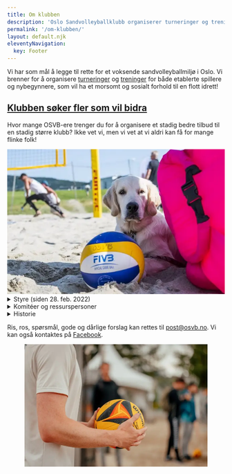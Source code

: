 ```yaml
---
title: Om klubben
description: 'Oslo Sandvolleyballklubb organiserer turneringer og treninger for nybegynnere, etablerte og proffe spillere som vil ha et morsomt og sosialt forhold til sandvolleyball.'
permalink: '/om-klubben/'
layout: default.njk
eleventyNavigation:
  key: Footer
---
```


Vi har som mål å legge til rette for et voksende sandvolleyballmiljø i Oslo. Vi brenner for å organisere [turneringer](#) og [treninger](#) for både etablerte spillere og nybegynnere, som vil ha et morsomt og sosialt forhold til en flott idrett!

<article class="teaser">
  <div>
    <h2><a href="#">Klubben søker fler som vil bidra</a></h2>
    <p>Hvor mange OSVB-ere trenger du for å organisere et stadig bedre tilbud til en stadig større klubb? Ikke vet vi, men vi vet at vi aldri kan få for mange flinke folk!</p>
  </div>
  <img src="/assets/images/good-boy.webp" alt=""> 
</article>

<details>
  <summary>Styre (siden 28. feb. 2022)</summary>
  <dl>
    <div>
      <dt>Styreleder:</dt> 
      <dd>Sven Andreas Nygaard</dd>
    </div>
    <div>
      <dt>Nestleder:</dt> 
      <dd>Håkon Tveitan </dd>
    </div>
    <div>
      <dt>Styremedlemmer:</dt>
      <dd>Johanne Halseth</dd>
      <dd>Hanne Dalen</dd>
      <dd>Stine Schjødt-Osmo</dd>
      <dd>Ruben Løvli</dd>
      <dd>Haidar Nuri</dd>
      <dd>Vilde Barth</dd>
      <dd>Helga Lindheim (vara)</dd>
    </div>
  </dl>                 

  <p>Tilgang på referater fra styremøter i OSVB: <a href="#">Møtereferater</a></p>
</details>

<details>
  <summary>Komitéer og ressurspersoner</summary>
  <dl>
    <div>
      <dt>Valgkomité 2022</dt>
      <dd>Marte Haldorsen, Katinka Muri Krahn</dd>
    </div>
    <div>
      <dt>Kontrollutvalg:</dt>
      <dd>
        Leder: Geir Inge Rødseth,<br>
        Medlemmer: Maren Rygh, Hilde Naas Rødseth
      </dd>
    </div>
    <div>
      <dt>Resurspersoner (ikke oppdatert)</dt>
      <dd>
        <strong>Organisering av frivillige</strong>: Kristiina Öis<br>
        <strong>Hovedtrener &amp; Spond</strong>: Kjetil Tellnes og Ruben Løvli <br>
        <strong>Turneringssjef</strong>: Stine Schjødt Osmo<br>
        <strong>Turneringsledere</strong>: Stine Schjødt Osmo, Vera Garberg, Kristiina Öis<br>
        <strong>Sponsing</strong>: Ruben Løvli, Mats Lindqvist, Kristiina Öis<br>
        <strong>Klubbklær</strong>: Kristiina Öis<br>
        <strong>Teknisk sjef (baner)</strong>: Geir Inge Rødseth<br>
        <strong>Nettside</strong>: Martin Berglund<br>
        <strong>Riggsjef Jernbanetorget</strong>: Johan Wathne<br>
        <strong>Streaming</strong>: Sindre Svendby<br>
        <strong>Norges Tour og lisenser</strong>: Håkon Tveitan<br>
      </dd>
    </div>
  </dl>
</details>

<details>
  <summary>Historie</summary>
  <p>18.Juli 2000 - Hammerfest, etter endt turnering sitter en gjeng og spiser middag, ideen om å starte
    Oslo Sandvolleyballklubb blir født og de blir enige om å stifte klubben i løpet av 4 mnd. 19. September
    2000 blir klubben stiftet av bl.a Roar Sundbø som på det tidspunktet også var leder av av Norges
    Volleyballforbund. Jan Kvalheim ble «tildelt» klubbens medlemskap nr. 1, dette var omtrent samtidig som
    han spilte sin siste offisielle kamp under OL i Sydney.</p>
  <p>I samarbeid med Oslo Kommune fikk klubben bygget to sandvolleyballbaner innerst i hjørnet på grassletta
    på Voldsløkka. Historien har noen hull her fram til ca. 2006 - om noen har lyst til å supplere, send oss
    gjerne en epost.</p>
  <p>I 2006 kom Bret Roberts, fra Califorina, og startet opp den aktiviteten som la grunnlaget for klubben
    som den fremstår i dag. Aktiviteten vokste raskt, og behovet for flere baner meldte seg tydelig. Et nytt
    styre ble etablert med Stian Hagen som styreleder, han og samboer Live Sundland Johansen gjorde en
    formidalbel innsats for å få bygget de 8 banene vi har i dag.</p>
  <p>I 2011 hadde klubben 122 betalende medlemmer og kapasiteten på de to banene var sprengt, ikke ulikt
    dagens situasjon. Vi hadde 616 aktive utøvere i 2021, til tross for strenge pandemirestriksjoner i 2020
    og 2021. Så langt i 2022 ser det ut til å gå mot nye medlemsrekorder og behovet for flere baner er
    stadig økende.. på tide å starte neste kapittel.</p>
</details>

Ris, ros, spørsmål, gode og dårlige forslag kan rettes til [post@osvb.no](#). Vi kan også kontaktes på [Facebook](#).

<figure class="figure">
  <img class="figure__image" src="/assets/images/wilson.webp" alt="">
</figure>
